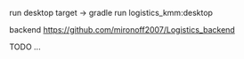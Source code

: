 run desktop target -> gradle run logistics_kmm:desktop

backend
https://github.com/mironoff2007/Logistics_backend

TODO
...
